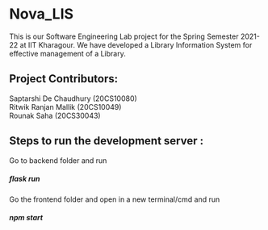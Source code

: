 # Nova_LIS

This is our Software Engineering Lab project for the Spring Semester 2021-22 at IIT Kharagour.
We have developed a Library Information System for effective management of a Library.

## Project Contributors:  

Saptarshi De Chaudhury (20CS10080)  
Ritwik Ranjan Mallik (20CS10049)  
Rounak Saha (20CS30043)  

## Steps to run the development server :  
Go to backend folder and run  
##### flask run  

Go the frontend folder and open in a new terminal/cmd and run   
##### npm start  
